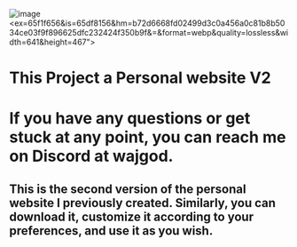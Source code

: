 ![image](https://github.com/wajgod/Personal-Website2/assets/161368102/d89dfdbd-3a37-4313-a132-6b098a51b256)<ex=65f1f656&is=65df8156&hm=b72d6668fd02499d3c0a456a0c81b8b5034ce03f9f896625dfc232424f350b9f&=&format=webp&quality=lossless&width=641&height=467"></img>
<h1>This Project a Personal website V2</h1>
<h1>If you have any questions or get stuck at any point, you can reach me on Discord at wajgod.</h1>

<h2>This is the second version of the personal website I previously created. Similarly, you can download it, customize it according to your preferences, and use it as you wish.</h2>
